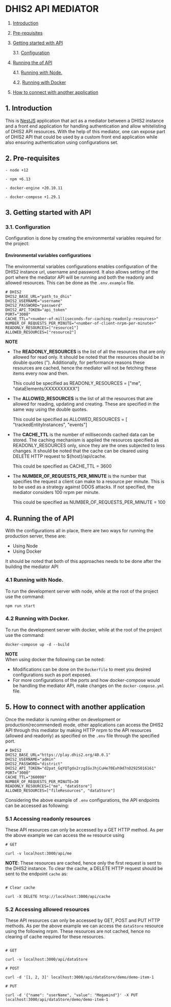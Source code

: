 <!-- [![License: GPL v3](https://img.shields.io/badge/License-GPLv3-blue.svg)](https://www.gnu.org/licenses/gpl-3.0) [![Commitizen friendly](https://img.shields.io/badge/commitizen-friendly-brightgreen.svg)](http://commitizen.github.io/cz-cli/) -->

# DHIS2 API MEDIATOR

1.  [Introduction](#Introduction)

2.  [Pre-requisites](#Pre-requisites)

3.  [Getting started with API](#GetStartedWithAPI)

    3.1. [Configuration](#Configuration)

4.  [Running the of API](#OperationsOfApi)

    4.1. [Running with Node.](#node)

    4.2. [Running with Docker](#docker)

5.  [How to connect with another application](#connect)

## 1. <a name='Introduction'></a>Introduction

This is [NestJS](https://docs.nestjs.com/) application that act as a mediator between a DHIS2 instance and a front end application for handling authentication and allow whitelisting of DHIS2 API resources. With the help of this mediator, one can expose part of DHIS2 API that could be used by a custom front end application while also ensuring authentication using configurations set.

## 2. <a name='Pre-requisites'></a>Pre-requisites

```
- node +12

- npm +6.13

- docker-engine +20.10.11

- docker-compose +1.29.1

```

## 3. <a name='GetStartedWithAPI'></a>Getting started with API

### 3.1. <a name='Configuration'></a>Configuration

Configuration is done by creating the environmental variables required for the project:

#### Environmental variables configurations

The environmental variables configurations enables configuration of the DHIS2 instance url, username and password. It also allows setting of the port where the mediator API will be running and both the readonly and allowed resources. This can be done as the `.env.example` file.

```
# DHIS2
DHIS2_BASE_URL="path_to_dhis"
DHIS2_USERNAME="username"
DHIS2_PASSWORD="password"
DHIS2_API_TOKEN="api_token"
PORT="3000"
CACHE_TTL="<number-of-milliseconds-for-caching-readonly-resources>"
NUMBER_OF_REQUESTS_PER_MINUTE="<number-of-client-nrpm-per-minute>"
READONLY_RESOURCES=["resource1"]
ALLOWED_RESOURCES=["resource2"]
```

<strong>NOTE</strong>

<ul>
  <li>The <strong>READONLY_RESOURCES</strong> is the list of all the resources that are only allowed for read only. It should be noted that the resources should be in double quotes ("). Additionally, for performance reasons these resources are cached, hence the mediator will not be fetching these items every now and then.
  
  This could be specified as READONLY_RESOURCES = ["me", "dataElements/XXXXXXXXXX"]</li>

   <li>The <strong>ALLOWED_RESOURCES</strong> is the list of all the resources that are allowed for reading, updating and creating. These are specified in the same way using the double quotes.
  
  This could be specified as ALLOWED_RESOURCES = [ "trackedEntityInstances", "events"]</li>

  <li>The <strong>CACHE_TTL</strong> is the number of milliseconds cached data can be stored. The caching mechanism is applied the resources specified as READONLY_RESOURCES only, since they are the ones subjected to less changes. It should be noted that the cache can be cleared using DELETE HTTP request to ${host}/api/cache.
  
  This could be specified as CACHE_TTL = 3600</li>

   <li>The <strong>NUMBER_OF_REQUESTS_PER_MINUTE</strong> is the number that specifies the request a client can make to a resource per minute. This is to be used as a strategy against DDOS attacks. If not specified, the mediator considers 100 nrpm per minute.
  
  This could be specified as NUMBER_OF_REQUESTS_PER_MINUTE = 100</li>
</ul>

## 4. <a name='OperationsOfApi'></a>Running the of API

With the configurations all in place, there are two ways for running the production server, these are:

<ul>
  <li>Using Node</li>
  <li>Using Docker</li>
</ul>

It should be noted that both of this approaches needs to be done after the building the mediator API

### 4.1 <a name='node'></a>Running with Node.

To run the development server with node, while at the root of the project use the command:

```
npm run start
```

### 4.2 <a name='docker'></a>Running with Docker.

To run the development server with docker, while at the root of the project use the command:

```
docker-compose up -d --build
```

<strong>NOTE</strong> <br />
When using docker the following can be noted:

- Modifications can be done on the `Dockerfile` to meet you desired configurations such as port exposed.
- For more configurations of the ports and how docker-compose would be handling the mediator API, make changes on the `docker-compose.yml` file.

## 5. <a name='connect'></a>How to connect with another application

Once the mediator is running either on development or production(recommended) mode, other applications can access the
DHIS2 API through this mediator by making HTTP nrpm to the API resources (allowed and readonly) as specified on
the `.env` file through the specified port.

```
# DHIS2
DHIS2_BASE_URL="https://play.dhis2.org/40.0.1"
DHIS2_USERNAME="admin"
DHIS2_PASSWORD="district"
DHIS2_API_TOKEN="d2pat_GqYQTgdx2rzgIGvJhjCuHe70Evh9d7nO2925016161"
PORT="3000"
CACHE_TTL="360000"
NUMBER_OF_REQUESTS_PER_MINUTE=30
READONLY_RESOURCES=["me", "dataStore"]
ALLOWED_RESOURCES=["fileResources", "dataStore"]
```

Considering the above example of `.env` configurations, the API endpoints can be accessed as following:

### 5.1 Accessing readonly resources

These API resources can only be accessed by a GET HTTP method. As per the above example we can access the `me` resource using

```
# GET

curl -v localhost:3000/api/me

```

<strong>NOTE</strong>: These resources are cached, hence only the first request is sent to the DHIS2 instance. To clear the cache, a DELETE HTTP request should be sent to the endpoint `cache` as:

```

# Clear cache

curl -X DELETE http://localhost:3000/api/cache

```

### 5.2 Accessing allowed resources

These API resources can only be accessed by GET, POST and PUT HTTP methods. As per the above example we can access
the `dataStore` resource using the following nrpm. These resources are not cached, hence no clearing of cache required
for these resources.

```

# GET

curl -v localhost:3000/api/dataStore

# POST

curl -d '[1, 2, 3]' localhost:3000/api/dataStore/demo/demo-item-1

# PUT

curl -d '{"name": "userName", "value": "Megamind"}' -X PUT localhost:3000/api/dataStore/demo/demo-item-1

```

```

```

